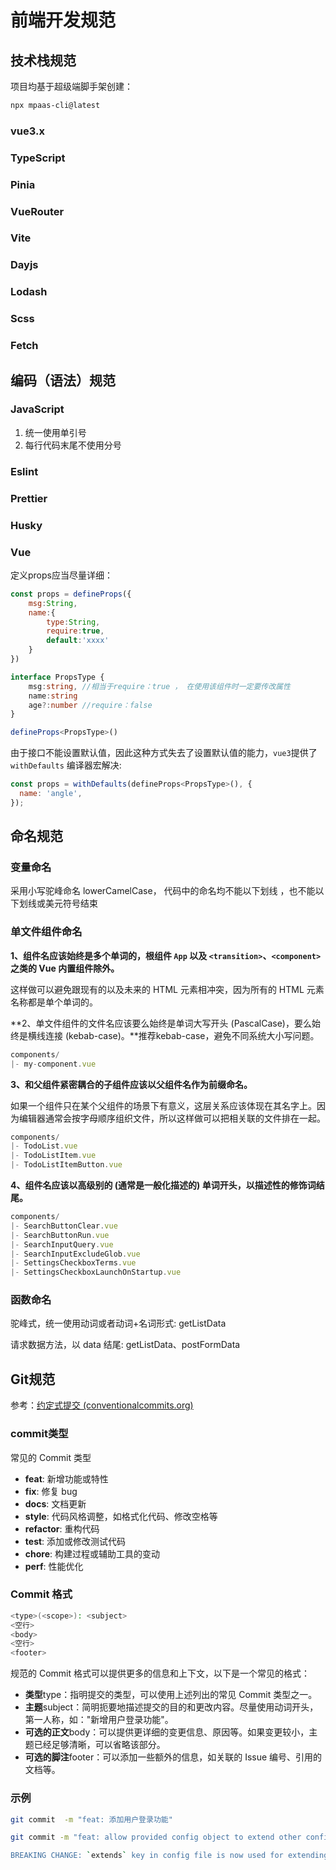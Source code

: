 # 前端开发规范

## 技术栈规范

项目均基于超级端脚手架创建：

```bash
npx mpaas-cli@latest
```

### vue3.x

### TypeScript

### Pinia

### VueRouter

### Vite

### Dayjs

### Lodash

### Scss

### Fetch

## 编码（语法）规范

### JavaScript

1. 统一使用单引号
2. 每行代码末尾不使用分号

### Eslint

### Prettier

### Husky

### Vue

定义props应当尽量详细：

```javascript
const props = defineProps({
	msg:String,
	name:{
		type:String,
		require:true,
		default:'xxxx'
	}
})
```

```typescript
interface PropsType {
	msg:string, //相当于require：true ， 在使用该组件时一定要传改属性
    name:string
    age?:number //require：false
}

defineProps<PropsType>()
```

由于接口不能设置默认值，因此这种方式失去了设置默认值的能力，`vue3`提供了`withDefaults` 编译器宏解决:

```javascript
const props = withDefaults(defineProps<PropsType>(), {
  name: 'angle',
});
```

## 命名规范

### 变量命名

采用小写驼峰命名 lowerCamelCase， 代码中的命名均不能以下划线 ，也不能以下划线或美元符号结束

### 单文件组件命名

**1、组件名应该始终是多个单词的，根组件 `App` 以及 `<transition>`、`<component>` 之类的 Vue 内置组件除外。**

这样做可以避免跟现有的以及未来的 HTML 元素相冲突，因为所有的 HTML 元素名称都是单个单词的。

**2、单文件组件的文件名应该要么始终是单词大写开头 (PascalCase)，要么始终是横线连接 (kebab-case)。**推荐kebab-case，避免不同系统大小写问题。

```javascript
components/
|- my-component.vue
```

**3、和父组件紧密耦合的子组件应该以父组件名作为前缀命名。**

如果一个组件只在某个父组件的场景下有意义，这层关系应该体现在其名字上。因为编辑器通常会按字母顺序组织文件，所以这样做可以把相关联的文件排在一起。

```javascript
components/
|- TodoList.vue
|- TodoListItem.vue
|- TodoListItemButton.vue
```

**4、组件名应该以高级别的 (通常是一般化描述的) 单词开头，以描述性的修饰词结尾。**

```javascript
components/
|- SearchButtonClear.vue
|- SearchButtonRun.vue
|- SearchInputQuery.vue
|- SearchInputExcludeGlob.vue
|- SettingsCheckboxTerms.vue
|- SettingsCheckboxLaunchOnStartup.vue
```

### 函数命名

驼峰式，统一使用动词或者动词+名词形式: getListData

请求数据方法，以 data 结尾: getListData、postFormData

## Git规范

参考：[约定式提交 (conventionalcommits.org)](https://www.conventionalcommits.org/zh-hans/v1.0.0/)

### commit类型

常见的 Commit 类型

- **feat**: 新增功能或特性
- **fix**: 修复 bug
- **docs**: 文档更新
- **style**: 代码风格调整，如格式化代码、修改空格等
- **refactor**: 重构代码
- **test**: 添加或修改测试代码
- **chore**: 构建过程或辅助工具的变动
- **perf**: 性能优化

### Commit 格式

```bash
<type>(<scope>): <subject>
<空行>
<body>
<空行>
<footer>
```

规范的 Commit 格式可以提供更多的信息和上下文，以下是一个常见的格式：

- **类型**type：指明提交的类型，可以使用上述列出的常见 Commit 类型之一。
- **主题**subject：简明扼要地描述提交的目的和更改内容。尽量使用动词开头，第一人称，如："新增用户登录功能"。
- **可选的正文**body：可以提供更详细的变更信息、原因等。如果变更较小，主题已经足够清晰，可以省略该部分。
- **可选的脚注**footer：可以添加一些额外的信息，如关联的 Issue 编号、引用的文档等。

### 示例

```bash
git commit  -m "feat: 添加用户登录功能"
```

```bash
git commit -m "feat: allow provided config object to extend other configs

BREAKING CHANGE: `extends` key in config file is now used for extending other config files"
```



